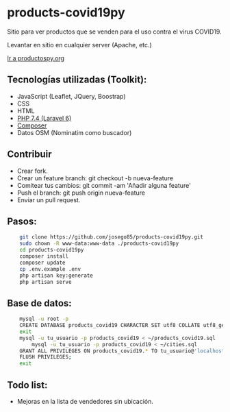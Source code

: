 # products-covid19py
Sitio para ver productos que se venden para el uso contra el virus COVID19.


Levantar en sitio en cualquier server (Apache, etc.)

[Ir a productospy.org](https://productospy.org/)


## Tecnologías utilizadas (Toolkit):
- JavaScript (Leaflet, JQuery, Boostrap)
- CSS
- HTML
- [PHP 7.4 (Laravel 6)](https://laravel.com/docs)
- [Composer](https://getcomposer.org/download/)
- Datos OSM (Nominatim como buscador)



## Contribuir

- Crear fork.
- Crear un feature branch: git checkout -b nueva-feature
- Comitear tus cambios: git commit -am 'Añadir alguna feature'
- Push el branch: git push origin nueva-feature
- Enviar un pull request.

## Pasos:

```sh
	git clone https://github.com/josego85/products-covid19py.git
	sudo chown -R www-data:www-data ./products-covid19py
	cd products-covid19py
	composer install 
	composer update
	cp .env.example .env
	php artisan key:generate
	php artisan serve 
```


## Base de datos:

```sh
	mysql -u root -p
	CREATE DATABASE products_covid19 CHARACTER SET utf8 COLLATE utf8_general_ci;
	exit
	mysql -u tu_usuario -p products_covid19 < ~/products_covid19.sql
        mysql -u tu_usuario -p products_covid19 < ~/cities.sql 
	GRANT ALL PRIVILEGES ON products_covid19.* TO tu_usuario@'localhost' IDENTIFIED BY 'xxxxxxxxxxxxx';
	FLUSH PRIVILEGES;
	exit
```

## Todo list:
- Mejoras en la lista de vendedores sin ubicación.
